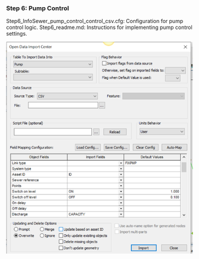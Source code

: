 ### Step 6: Pump Control
Step6_InfoSewer_pump_control_control_csv.cfg: Configuration for pump control logic.
Step6_readme.md: Instructions for implementing pump control settings.

![Alt text](image-15.png)